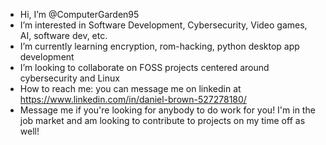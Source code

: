 - Hi, I’m @ComputerGarden95
- I’m interested in Software Development, Cybersecurity, Video games, AI, software dev, etc.
- I’m currently learning encryption, rom-hacking, python desktop app development
- I’m looking to collaborate on FOSS projects centered around cybersecurity and Linux
- How to reach me: you can message me on linkedin at https://www.linkedin.com/in/daniel-brown-527278180/
- Message me if you're looking for anybody to do work for you! I'm in the job market and am looking to contribute to projects on my time off as well!

<!---
ComputerGarden95/ComputerGarden95 is a ✨ special ✨ repository because its `README.md` (this file) appears on your GitHub profile.
You can click the Preview link to take a look at your changes.
--->
